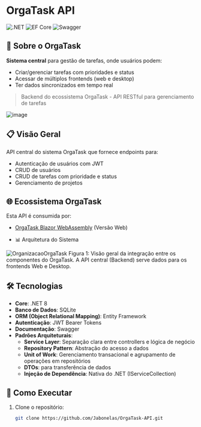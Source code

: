 # OrgaTask API

![.NET](https://img.shields.io/badge/.NET-8-%23512BD4)
![EF Core](https://img.shields.io/badge/EF%20Core-8-%23512BD4)
![Swagger](https://img.shields.io/badge/Swagger-UI-%2385EA2D)


## 📌 **Sobre o OrgaTask**  
**Sistema central** para gestão de tarefas, onde usuários podem:  
- Criar/gerenciar tarefas com prioridades e status  
- Acessar de múltiplos frontends (web e desktop)  
- Ter dados sincronizados em tempo real  
 

> Backend do ecossistema OrgaTask - API RESTful para gerenciamento de tarefas


![image](https://github.com/user-attachments/assets/fff9a5bb-4cdd-4c92-9a8f-a70ca60ad3ff)

## 📋 Visão Geral
API central do sistema OrgaTask que fornece endpoints para:
- Autenticação de usuários com JWT
- CRUD de usuários
- CRUD de tarefas com prioridade e status
- Gerenciamento de projetos

## 🌐 Ecossistema OrgaTask
Esta API é consumida por:
- [OrgaTask Blazor WebAssembly](https://github.com/Jabonelas/OrgaTask-Blazor-WebAssembly) (Versão Web)

<!--
- [OrgaTask Windows Forms](https://github.com/Jabonelas/OrgaTask-Windows-Forms) (Versão Desktop)
 -->

- 📊 Arquitetura do Sistema

![OrganizacaoOrgaTask](https://github.com/user-attachments/assets/bae20b56-ace7-4ef0-8d14-7fe13f1d9d31)
Figura 1: Visão geral da integração entre os componentes do OrgaTask.
A API central (Backend) serve dados para os frontends Web e Desktop.


## 🛠 Tecnologias
- **Core**: .NET 8
- **Banco de Dados**: SQLite
- **ORM (Object Relational Mapping)**: Entity Framework
- **Autenticação**: JWT Bearer Tokens
- **Documentação**: Swagger
- **Padrões Arquiteturais**:
  - **Service Layer**: Separação clara entre controllers e lógica de negócio
  - **Repository Pattern**: Abstração do acesso a dados
  - **Unit of Work**: Gerenciamento transacional e agrupamento de operações em repositórios
  - **DTOs**: para transferência de dados
  - **Injeção de Dependência**: Nativa do .NET (IServiceCollection)

## 🚀 Como Executar
1. Clone o repositório:
   ```bash
   git clone https://github.com/Jabonelas/OrgaTask-API.git
